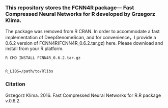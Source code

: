 ### This repository stores the FCNN4R package— Fast Compressed Neural Networks for R developed by Grzegorz Klima.

The package was removed from R CRAN. In order to accommodate a fast implementation of DeepGenomeScan, and for convenience，I provide a 0.6.2 version of FCNN4R(FCNN4R_0.6.2.tar.gz) here.
Please download and install from your R platform. 

``````{r}
R CMD INSTALL FCNN4R_0.6.2.tar.gz

``````
```{r}

R_LIBS=/path/to/Rlibs

```

### Citation

Grzegorz Klima. 2016. Fast Compressed Neural Networks for R.R package v.0.6.2.



